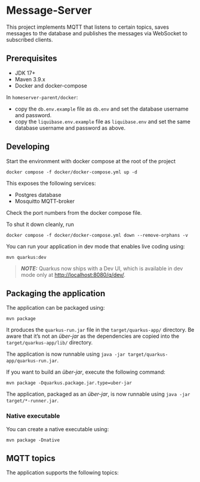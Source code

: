 # Message-Server

This project implements MQTT that listens to certain topics, saves messages to the database and publishes the messages via WebSocket to subscribed clients.

## Prerequisites

- JDK 17+
- Maven 3.9.x
- Docker and docker-compose

In `homeserver-parent/docker`:
- copy the `db.env.example` file as `db.env` and set the database username and password.
- copy the `liquibase.env.example` file as `liquibase.env` and set the same database username and password as above.

## Developing

Start the environment with docker compose at the root of the project
```shell
docker compose -f docker/docker-compose.yml up -d
```

This exposes the following services:
- Postgres database
- Mosquitto MQTT-broker

Check the port numbers from the docker compose file.

To shut it down cleanly, run
```shell
docker compose -f docker/docker-compose.yml down --remove-orphans -v
```

You can run your application in dev mode that enables live coding using:

```shell
mvn quarkus:dev
```

> **_NOTE:_**  Quarkus now ships with a Dev UI, which is available in dev mode only at <http://localhost:8080/q/dev/>.

## Packaging the application

The application can be packaged using:

```shell
mvn package
```

It produces the `quarkus-run.jar` file in the `target/quarkus-app/` directory.
Be aware that it’s not an _über-jar_ as the dependencies are copied into the `target/quarkus-app/lib/` directory.

The application is now runnable using `java -jar target/quarkus-app/quarkus-run.jar`.

If you want to build an _über-jar_, execute the following command:

```shell
mvn package -Dquarkus.package.jar.type=uber-jar
```

The application, packaged as an _über-jar_, is now runnable using `java -jar target/*-runner.jar`.

### Native executable

You can create a native executable using:

```shell
mvn package -Dnative
```

## MQTT topics

The application supports the following topics:
